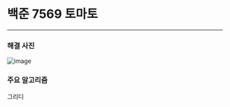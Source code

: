# 백준 7569 토마토

---

### 해결 사진

![image](https://user-images.githubusercontent.com/41224549/88028190-49ea7080-cb73-11ea-81a9-693e71c92f17.png)

### 주요 알고리즘

그리디